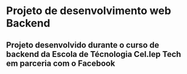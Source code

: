 # Projeto de desenvolvimento web Backend 

   ## Projeto desenvolvido durante o curso de backend da Escola de Técnologia Cel.lep Tech em parceria com o Facebook
